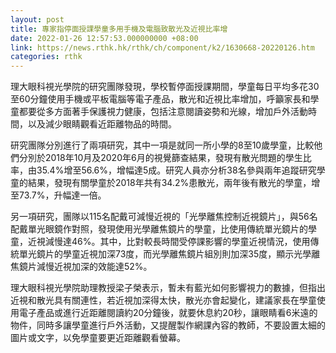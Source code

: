 ```yaml
---
layout: post
title: 專家指停面授課學童多用手機及電腦致散光及近視比率增
date: 2022-01-26 12:57:53.000000000 +08:00
link: https://news.rthk.hk/rthk/ch/component/k2/1630668-20220126.htm
categories: rthk
---
```


理大眼科視光學院的研究團隊發現，學校暫停面授課期間，學童每日平均多花30至60分鐘使用手機或平板電腦等電子產品，散光和近視比率增加，呼籲家長和學童都要從多方面著手保護視力健康，包括注意閱讀姿勢和光線，增加戶外活動時間，以及減少眼睛觀看近距離物品的時間。

研究團隊分別進行了兩項研究，其中一項是就同一所小學的8至10歲學童，比較他們分別於2018年10月及2020年6月的視覺篩查結果，發現有散光問題的學生比率，由35.4%增至56.6%，增幅達5成。研究人員亦分析38名參與兩年追蹤研究學童的結果，發現有關學童於2018年共有34.2%患散光，兩年後有散光的學童，增至73.7%，升幅達一倍。

另一項研究，團隊以115名配戴可減慢近視的「光學離焦控制近視鏡片」，與56名配戴單光眼鏡作對照，發現使用光學離焦鏡片的學童，比使用傳統單光鏡片的學童，近視減慢達46%。其中，比對較長時間受停課影響的學童近視情況，使用傳統單光鏡片的學童近視加深73度，而光學離焦鏡片組別則加深35度，顯示光學離焦鏡片減慢近視加深的效能達52%。

理大眼科視光學院助理教授梁子榮表示，暫未有藍光如何影響視力的數據，但指出近視和散光具有關連性，若近視加深得太快，散光亦會起變化，建議家長在學童使用電子產品或進行近距離閱讀約20分鐘後，就要休息約20秒，讓眼睛看6米遠的物件，同時多讓學童進行戶外活動，又提醒製作網課內容的教師，不要設置太細的圖片或文字，以免學童要更近距離觀看螢幕。
